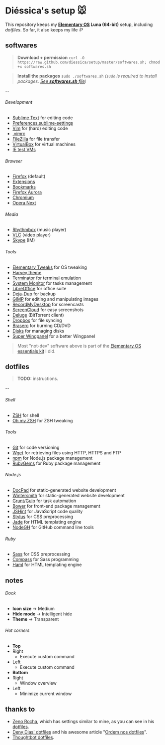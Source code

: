 # Diéssica's setup :mouse:
This repository keeps my **[Elementary OS](http://elementaryos.org/) Luna (64-bit)** setup, including *dotfiles*. So far, it also keeps my life :P

## softwares
> **Download + permission** 
`curl -O https://raw.github.com/diessica/setup/master/softwares.sh; chmod +x softwares.sh`

> **Install the packages** `sudo ./softwares.sh` *(`sudo` is required to install packages. [See **softwares.sh** file](https://raw.github.com/diessicode/setup/master/softwares.sh))*

--

###### Development
* [Sublime Text](http://sublimetext.com) for editing code
 * [Preferences.sublime-settings](https://github.com/diessica/setup/blob/master/sublimetext/Preferences.sublime-settings)
* [Vim](http://vim.org) for (hard) editing code
 * [.vimrc](https://github.com/diessica/setup/blob/master/dot/.vimrc)
* [FileZilla](https://filezilla-project.org) for file transfer
* [VirtualBox](https://virtualbox.org/) for virtual machines
 * [IE test VMs](http://modern.ie/pt-br/virtualization-tools)

###### Browser
* [Firefox](http://mozilla.org/firefox) (default)
 * [Extensions]()
 * [Bookmarks]()
* [Firefox Aurora](http://mozilla.org/en-US/firefox/aurora/)
* [Chromium](http://chromium.org/)
* [Opera Next](http://opera.com/computer/next)

###### Media
* [Rhythmbox](https://projects.gnome.org/rhythmbox/) (music player)
* [VLC](http://videolan.org/vlc) (video player)
* [Skype](http://skype.com) (IM)

###### Tools
* [Elementary Tweaks](https://code.launchpad.net/~versable/elementary-community/elementary-tweaks) for OS tweaking
 * [Harvey theme](https://code.launchpad.net/~versable/elementary-community/elementary-harvey-theme)
* [Terminator](http://software.jessies.org/terminator/) for terminal emulation
* [System Monitor](https://launchpad.net/gnome-system-monitor) for tasks management
* [LibreOffice](http://libreoffice.org) for office suite
* [Deja-Dup](https://launchpad.net/deja-dup) for backup
* [GIMP](http://gimp.org/) for editing and manipulating images
* [RecordMyDesktop](http://recordmydesktop.sourceforge.net) for screencasts
* [ScreenCloud](http://screencloud.net/) for easy screenshots
* [Deluge](http://deluge-torrent.org/) (BitTorrent client)
* [Dropbox](https://dropbox.com/) for file syncing 
* [Brasero](https://projects.gnome.org/brasero) for burning CD/DVD
* [Disks](https://launchpad.net/gnome-disk-utility) for managing disks
* [Super Wingpanel](https://launchpad.net/~heathbar/+archive/super-wingpanel) for a better Wingpanel

> Most "not-dev" software above is part of the [Elementary OS essentials kit](https://github.com/diessicode/elementaryos-essentials) I did. 

## dotfiles
> **TODO:** instructions.

--

###### Shell
* [ZSH](http://zsh.sourceforge.net) for shell
* [Oh my ZSH](https://github.com/robbyrussell/oh-my-zsh) for ZSH tweaking

###### Tools
* [Git](http://git-scm.com/) for code versioning
* [Wget](http://gnu.org/software/wget/) for retrieving files using HTTP, HTTPS and FTP
* [npm](https://npmjs.org/) for Node.js package management
* [RubyGems](http://rubygems.org/) for Ruby package management

###### Node.js
* [DocPad](http:/docpad.org) for static-generated website development
* [Wintersmith](wintersmith.io) for static-generated website development
* [Grunt](http://gruntjs.com/)/[Gulp](http://gulpjs.com/) for task automation 
* [Bower](https://github.com/bower/bower) for front-end package management
* [JSHint](http://jshint.com) for JavaScript code quality
* [Stylus](http://learnboost.github.io/stylus) for CSS preprocessing
* [Jade](http://jade-lang.com) for HTML templating engine
* [NodeGH](http://www.nodegh.io/) for GitHub command line tools

###### Ruby
* [Sass](http://sass-lang.com) for CSS preprocessing
* [Compass](http://compass-style.org/) for Sass programming
* [Haml](http://haml.info) for HTML templating engine

## notes
###### Dock
* **Icon size** → Medium
* **Hide mode** → Intelligent hide
* **Theme** → Transparent

###### Hot corners
* **Top**
 * Right
   * Execute custom command
 * Left
   * Execute custom command
* **Bottom**
 * Right
   * Window overview
 * Left
   * Minimize current window

## thanks to
* [Zeno Rocha](https://github.com/zenorocha), which has settings similar to mine, as you can see in his [dotfiles](https://github.com/zenorocha).
* [Deny Dias' dotfiles](https://github.com/denydias/dotfiles) and his awesome article "[Ordem nos dotfiles](http://mexapi.macpress.com.br/2013/10/ordem-nos-dotfiles.html#.UoaawUPpYsk)".
* [Thoughtbot dotfiles](https://github.com/thoughtbot/dotfiles).
